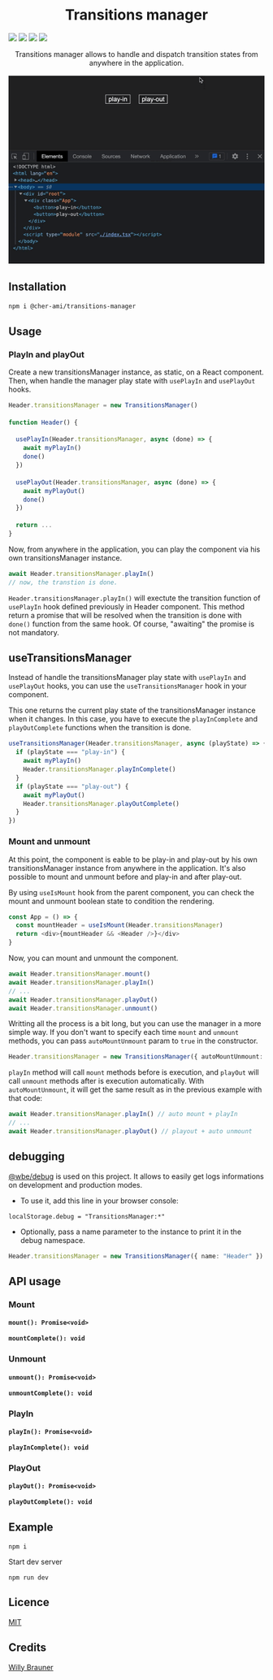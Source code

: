 <h1 align="center" style="text-align:center">Transitions manager</h1>

![](https://img.shields.io/npm/v/@cher-ami/transitions-manager/latest.svg)
![](https://img.shields.io/bundlephobia/minzip/@cher-ami/transitions-manager.svg)
![](https://img.shields.io/npm/dt/@cher-ami/transitions-manager.svg)
![](https://img.shields.io/npm/l/@cher-ami/transitions-manager.svg)

<p align="center">
Transitions manager allows to handle and dispatch transition states from anywhere in the application.
<br/>
<br/>
<img alt="demo" src="/screen.gif"/>
</p>

## Installation

```
npm i @cher-ami/transitions-manager
```

## Usage

### PlayIn and playOut

Create a new transitionsManager instance, as static, on a React component.  
Then, when handle the manager play state with `usePlayIn` and `usePlayOut` hooks.

```ts
Header.transitionsManager = new TransitionsManager()

function Header() {

  usePlayIn(Header.transitionsManager, async (done) => {
    await myPlayIn()
    done()
  })

  usePlayOut(Header.transitionsManager, async (done) => {
    await myPlayOut()
    done()
  })

  return ...
}
```

Now, from anywhere in the application, you can play the component via his own transitionsManager instance.

```js
await Header.transitionsManager.playIn()
// now, the transtion is done.
```

`Header.transitionsManager.playIn()` will exectute the transition function of `usePlayIn` hook defined previously in Header component.
This method return a promise that will be resolved when the transition is done with `done()` function from the same hook.
Of course, "awaiting" the promise is not mandatory.

## useTransitionsManager

Instead of handle the transitionsManager play state with `usePlayIn` and `usePlayOut` hooks,
you can use the `useTransitionsManager` hook in your component.

This one returns the current play state of the transitionsManager instance when it changes.
In this case, you have to execute the `playInComplete` and `playOutComplete` functions when the transition is done.

```ts
useTransitionsManager(Header.transitionsManager, async (playState) => {
  if (playState === "play-in") {
    await myPlayIn()
    Header.transitionsManager.playInComplete()
  }
  if (playState === "play-out") {
    await myPlayOut()
    Header.transitionsManager.playOutComplete()
  }
})
```

### Mount and unmount

At this point, the component is eable to be play-in and play-out by his own transitionsManager instance from anywhere in the application.
It's also possible to mount and unmount before and play-in and after play-out.

By using `useIsMount` hook from the parent component, you can check the mount and unmount boolean state to condition the rendering.

```ts
const App = () => {
  const mountHeader = useIsMount(Header.transitionsManager)
  return <div>{mountHeader && <Header />}</div>
}
```

Now, you can mount and unmount the component.

```ts
await Header.transitionsManager.mount()
await Header.transitionsManager.playIn()
// ...
await Header.transitionsManager.playOut()
await Header.transitionsManager.unmount()
```

Writting all the process is a bit long, but you can use the manager in a more simple way.
If you don't want to specify each time `mount` and `unmount` methods, you can pass `autoMountUnmount` param to `true` in the constructor.

```ts
Header.transitionsManager = new TransitionsManager({ autoMountUnmount: true })
```

`playIn` method will call `mount` methods before is execution, and `playOut` will call `unmount` methods after is execution automatically.
With `autoMountUnmount`, it will get the same result as in the previous example with that code:

```ts
await Header.transitionsManager.playIn() // auto mount + playIn
// ...
await Header.transitionsManager.playOut() // playout + auto unmount
```

## debugging

[@wbe/debug](https://github.com/willybrauner/debug) is used on this project. It allows to easily get logs informations on development and production modes.

- To use it, add this line in your browser console:

```
localStorage.debug = "TransitionsManager:*"
```

- Optionally, pass a name parameter to the instance to print it in the debug namespace.

```ts
Header.transitionsManager = new TransitionsManager({ name: "Header" })
```

## API usage

### Mount

**`mount(): Promise<void>`**

**`mountComplete(): void`**

### Unmount

**`unmount(): Promise<void>`**

**`unmountComplete(): void`**

### PlayIn

**`playIn(): Promise<void>`**

**`playInComplete(): void`**

### PlayOut

**`playOut(): Promise<void>`**

**`playOutComplete(): void`**

## Example

```shell
npm i
```

Start dev server

```shell
npm run dev
```

## Licence

[MIT](./LICENSE)

## Credits

[Willy Brauner](https://github.com/willybrauner)
